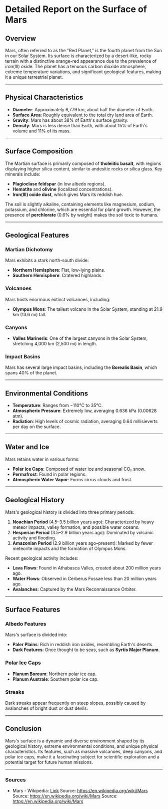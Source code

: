 # Detailed Report on the Surface of Mars

## Overview
Mars, often referred to as the "Red Planet," is the fourth planet from the Sun in our Solar System. Its surface is characterized by a desert-like, rocky terrain with a distinctive orange-red appearance due to the prevalence of iron(III) oxide. The planet has a tenuous carbon dioxide atmosphere, extreme temperature variations, and significant geological features, making it a unique terrestrial planet.

---

## Physical Characteristics
- **Diameter**: Approximately 6,779 km, about half the diameter of Earth.
- **Surface Area**: Roughly equivalent to the total dry land area of Earth.
- **Gravity**: Mars has about 38% of Earth's surface gravity.
- **Density**: Mars is less dense than Earth, with about 15% of Earth's volume and 11% of its mass.

---

## Surface Composition
The Martian surface is primarily composed of **tholeiitic basalt**, with regions displaying higher silica content, similar to andesitic rocks or silica glass. Key minerals include:
- **Plagioclase feldspar** (in low albedo regions).
- **Hematite** and **olivine** (localized concentrations).
- **Iron(III) oxide dust**, which gives Mars its reddish hue.

The soil is slightly alkaline, containing elements like magnesium, sodium, potassium, and chlorine, which are essential for plant growth. However, the presence of **perchlorate** (0.6% by weight) makes the soil toxic to humans.

---

## Geological Features
### **Martian Dichotomy**
Mars exhibits a stark north-south divide:
- **Northern Hemisphere**: Flat, low-lying plains.
- **Southern Hemisphere**: Cratered highlands.

### **Volcanoes**
Mars hosts enormous extinct volcanoes, including:
- **Olympus Mons**: The tallest volcano in the Solar System, standing at 21.9 km (13.6 mi) tall.

### **Canyons**
- **Valles Marineris**: One of the largest canyons in the Solar System, stretching 4,000 km (2,500 mi) in length.

### **Impact Basins**
Mars has several large impact basins, including the **Borealis Basin**, which spans 40% of the planet.

---

## Environmental Conditions
- **Temperature**: Ranges from −110°C to 35°C.
- **Atmospheric Pressure**: Extremely low, averaging 0.636 kPa (0.00628 atm).
- **Radiation**: High levels of cosmic radiation, averaging 0.64 millisieverts per day on the surface.

---

## Water and Ice
Mars retains water in various forms:
- **Polar Ice Caps**: Composed of water ice and seasonal CO₂ snow.
- **Permafrost**: Found in polar regions.
- **Atmospheric Water Vapor**: Forms cirrus clouds and frost.

---

## Geological History
Mars's geological history is divided into three primary periods:
1. **Noachian Period** (4.5–3.5 billion years ago): Characterized by heavy meteor impacts, valley formation, and possible water oceans.
2. **Hesperian Period** (3.5–2.9 billion years ago): Dominated by volcanic activity and flooding.
3. **Amazonian Period** (2.9 billion years ago–present): Marked by fewer meteorite impacts and the formation of Olympus Mons.

Recent geological activity includes:
- **Lava Flows**: Found in Athabasca Valles, created about 200 million years ago.
- **Water Flows**: Observed in Cerberus Fossae less than 20 million years ago.
- **Avalanches**: Captured by the Mars Reconnaissance Orbiter.

---

## Surface Features
### **Albedo Features**
Mars's surface is divided into:
- **Paler Plains**: Rich in reddish iron oxides, resembling Earth's deserts.
- **Dark Features**: Once thought to be seas, such as **Syrtis Major Planum**.

### **Polar Ice Caps**
- **Planum Boreum**: Northern polar ice cap.
- **Planum Australe**: Southern polar ice cap.

### **Streaks**
Dark streaks appear frequently on steep slopes, possibly caused by avalanches of bright dust or dust devils.

---

## Conclusion
Mars's surface is a dynamic and diverse environment shaped by its geological history, extreme environmental conditions, and unique physical characteristics. Its features, such as massive volcanoes, deep canyons, and polar ice caps, make it a fascinating subject for scientific exploration and a potential target for future human missions.

---

### Sources
- Mars - Wikipedia: [Link](https://en.wikipedia.org/w/index.php?title=Mars&oldid=1307709724)
Source: https://en.wikipedia.org/wiki/Mars
Source: https://en.wikipedia.org/wiki/Mars
Source: https://en.wikipedia.org/wiki/Mars

